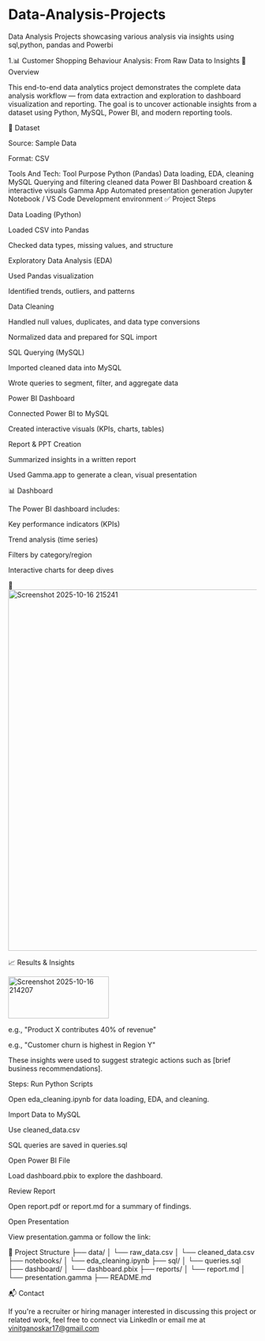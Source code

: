 # Data-Analysis-Projects
Data Analysis Projects showcasing various analysis via insights using sql,python, pandas and Powerbi

1.📊 Customer Shopping Behaviour Analysis: From Raw Data to Insights
🧾 Overview

This end-to-end data analytics project demonstrates the complete data analysis workflow — from data extraction and exploration to dashboard visualization and reporting. The goal is to uncover actionable insights from a dataset using Python, MySQL, Power BI, and modern reporting tools.

📂 Dataset

Source: Sample Data

Format: CSV

Tools And Tech:
Tool	Purpose
Python (Pandas)	Data loading, EDA, cleaning
MySQL	Querying and filtering cleaned data
Power BI	Dashboard creation & interactive visuals
Gamma App	Automated presentation generation
Jupyter Notebook / VS Code	Development environment
✅ Project Steps

Data Loading (Python)

Loaded CSV into Pandas

Checked data types, missing values, and structure

Exploratory Data Analysis (EDA)

Used Pandas visualization

Identified trends, outliers, and patterns

Data Cleaning

Handled null values, duplicates, and data type conversions

Normalized data and prepared for SQL import

SQL Querying (MySQL)

Imported cleaned data into MySQL

Wrote queries to segment, filter, and aggregate data

Power BI Dashboard

Connected Power BI to MySQL

Created interactive visuals (KPIs, charts, tables)

Report & PPT Creation

Summarized insights in a written report

Used Gamma.app to generate a clean, visual presentation

📊 Dashboard

The Power BI dashboard includes:

Key performance indicators (KPIs)

Trend analysis (time series)

Filters by category/region

Interactive charts for deep dives

📌 <img width="1304" height="732" alt="Screenshot 2025-10-16 215241" src="https://github.com/user-attachments/assets/c4fa93d8-1143-4957-9225-dd08abbc3728" />


📈 Results & Insights

<img width="204" height="85" alt="Screenshot 2025-10-16 214207" src="https://github.com/user-attachments/assets/3066f6b7-9654-4b51-bcb5-71df67a087f1" />


e.g., "Product X contributes 40% of revenue"

e.g., "Customer churn is highest in Region Y"

These insights were used to suggest strategic actions such as [brief business recommendations].

Steps:
Run Python Scripts

Open eda_cleaning.ipynb for data loading, EDA, and cleaning.

Import Data to MySQL

Use cleaned_data.csv

SQL queries are saved in queries.sql

Open Power BI File

Load dashboard.pbix to explore the dashboard.

Review Report

Open report.pdf or report.md for a summary of findings.

Open Presentation

View presentation.gamma or follow the link: 

📁 Project Structure
├── data/
│   └── raw_data.csv
│   └── cleaned_data.csv
├── notebooks/
│   └── eda_cleaning.ipynb
├── sql/
│   └── queries.sql
├── dashboard/
│   └── dashboard.pbix
├── reports/
│   └── report.md
│   └── presentation.gamma
├── README.md

📬 Contact

If you're a recruiter or hiring manager interested in discussing this project or related work, feel free to connect via LinkedIn
 or email me at vinitganoskar17@gmail.com
